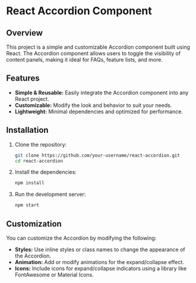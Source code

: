 # React Accordion Component

## Overview

This project is a simple and customizable Accordion component built using React. The Accordion component allows users to toggle the visibility of content panels, making it ideal for FAQs, feature lists, and more.

## Features

- **Simple & Reusable:** Easily integrate the Accordion component into any React project.
- **Customizable:** Modify the look and behavior to suit your needs.
- **Lightweight:** Minimal dependencies and optimized for performance.

## Installation

1. Clone the repository:

   ```bash
   git clone https://github.com/your-username/react-accordion.git
   cd react-accordion
   ```

2. Install the dependencies:

   ```bash
   npm install
   ```

3. Run the development server:

   ```bash
   npm start
   ```

## Customization

You can customize the Accordion by modifying the following:

- **Styles:** Use inline styles or class names to change the appearance of the Accordion.
- **Animation:** Add or modify animations for the expand/collapse effect.
- **Icons:** Include icons for expand/collapse indicators using a library like FontAwesome or Material Icons.
